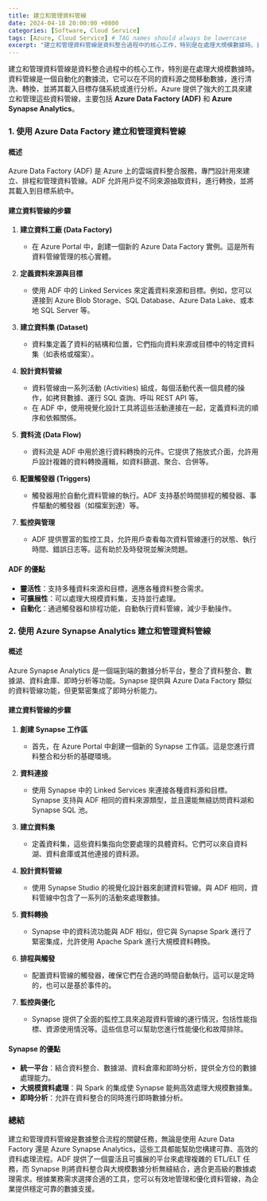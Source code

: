 ```yaml
---
title: 建立和管理資料管線
date: 2024-04-18 20:00:00 +0800
categories: [Software, Cloud Service]
tags: [Azure, Cloud Service] # TAG names should always be lowercase
excerpt: "建立和管理資料管線是資料整合過程中的核心工作，特別是在處理大規模數據時。資料管線是一個自動化的數據流，它可以在不同的資料源之間移動數據，進行清洗、轉換，並將其載入目標存儲系統或進行分析。"
---
```


建立和管理資料管線是資料整合過程中的核心工作，特別是在處理大規模數據時。資料管線是一個自動化的數據流，它可以在不同的資料源之間移動數據，進行清洗、轉換，並將其載入目標存儲系統或進行分析。Azure 提供了強大的工具來建立和管理這些資料管線，主要包括 **Azure Data Factory (ADF)** 和 **Azure Synapse Analytics**。

### **1. 使用 Azure Data Factory 建立和管理資料管線**

#### **概述**
Azure Data Factory (ADF) 是 Azure 上的雲端資料整合服務，專門設計用來建立、排程和管理資料管線。ADF 允許用戶從不同來源抽取資料，進行轉換，並將其載入到目標系統中。

#### **建立資料管線的步驟**

1. **建立資料工廠 (Data Factory)**
   - 在 Azure Portal 中，創建一個新的 Azure Data Factory 實例。這是所有資料管線管理的核心實體。

2. **定義資料來源與目標**
   - 使用 ADF 中的 Linked Services 來定義資料來源和目標。例如，您可以連接到 Azure Blob Storage、SQL Database、Azure Data Lake、或本地 SQL Server 等。

3. **建立資料集 (Dataset)**
   - 資料集定義了資料的結構和位置，它們指向資料來源或目標中的特定資料集（如表格或檔案）。

4. **設計資料管線**
   - 資料管線由一系列活動 (Activities) 組成，每個活動代表一個具體的操作，如拷貝數據、運行 SQL 查詢、呼叫 REST API 等。
   - 在 ADF 中，使用視覺化設計工具將這些活動連接在一起，定義資料流的順序和依賴關係。

5. **資料流 (Data Flow)**
   - 資料流是 ADF 中用於進行資料轉換的元件。它提供了拖放式介面，允許用戶設計複雜的資料轉換邏輯，如資料篩選、聚合、合併等。

6. **配置觸發器 (Triggers)**
   - 觸發器用於自動化資料管線的執行。ADF 支持基於時間排程的觸發器、事件驅動的觸發器（如檔案到達）等。

7. **監控與管理**
   - ADF 提供豐富的監控工具，允許用戶查看每次資料管線運行的狀態、執行時間、錯誤日志等。這有助於及時發現並解決問題。

#### **ADF 的優點**
- **靈活性**：支持多種資料來源和目標，適應各種資料整合需求。
- **可擴展性**：可以處理大規模資料集，支持並行處理。
- **自動化**：通過觸發器和排程功能，自動執行資料管線，減少手動操作。

### **2. 使用 Azure Synapse Analytics 建立和管理資料管線**

#### **概述**
Azure Synapse Analytics 是一個端到端的數據分析平台，整合了資料整合、數據湖、資料倉庫、即時分析等功能。Synapse 提供與 Azure Data Factory 類似的資料管線功能，但更緊密集成了即時分析能力。

#### **建立資料管線的步驟**

1. **創建 Synapse 工作區**
   - 首先，在 Azure Portal 中創建一個新的 Synapse 工作區。這是您進行資料整合和分析的基礎環境。

2. **資料連接**
   - 使用 Synapse 中的 Linked Services 來連接各種資料源和目標。Synapse 支持與 ADF 相同的資料來源類型，並且還能無縫訪問資料湖和 Synapse SQL 池。

3. **建立資料集**
   - 定義資料集，這些資料集指向您要處理的具體資料。它們可以來自資料湖、資料倉庫或其他連接的資料源。

4. **設計資料管線**
   - 使用 Synapse Studio 的視覺化設計器來創建資料管線。與 ADF 相同，資料管線中包含了一系列的活動來處理數據。

5. **資料轉換**
   - Synapse 中的資料流功能與 ADF 相似，但它與 Synapse Spark 進行了緊密集成，允許使用 Apache Spark 進行大規模資料轉換。

6. **排程與觸發**
   - 配置資料管線的觸發器，確保它們在合適的時間自動執行。這可以是定時的，也可以是基於事件的。

7. **監控與優化**
   - Synapse 提供了全面的監控工具來追蹤資料管線的運行情況，包括性能指標、資源使用情況等。這些信息可以幫助您進行性能優化和故障排除。

#### **Synapse 的優點**
- **統一平台**：結合資料整合、數據湖、資料倉庫和即時分析，提供全方位的數據處理能力。
- **大規模資料處理**：與 Spark 的集成使 Synapse 能夠高效處理大規模數據集。
- **即時分析**：允許在資料整合的同時進行即時數據分析。

### **總結**
建立和管理資料管線是數據整合流程的關鍵任務，無論是使用 Azure Data Factory 還是 Azure Synapse Analytics，這些工具都能幫助您構建可靠、高效的資料處理流程。ADF 提供了一個靈活且可擴展的平台來處理複雜的 ETL/ELT 任務，而 Synapse 則將資料整合與大規模數據分析無縫結合，適合更高級的數據處理需求。根據業務需求選擇合適的工具，您可以有效地管理和優化資料管線，為企業提供穩定可靠的數據支援。
